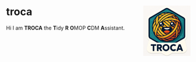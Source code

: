 # troca <img src="man/figures/logo.png" align="right" height="139" alt="" />

Hi I am **TROCA** the **T**idy **R** **O**MOP **C**DM **A**ssistant.

